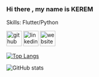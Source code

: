 ### Hi there , my name is KEREM

Skills: Flutter/Python



[<img src='https://cdn.jsdelivr.net/npm/simple-icons@3.0.1/icons/github.svg' alt='github' height='40'>](https://github.com/KEREM-BAS)  [<img src='https://cdn.jsdelivr.net/npm/simple-icons@3.0.1/icons/linkedin.svg' alt='linkedin' height='40'>](https://www.linkedin.com/in/kerem-bas/)  [<img 
src='https://cdn.jsdelivr.net/npm/simple-icons@3.0.1/icons/icloud.svg' alt='website' height='40'>](mailto:kerembas2000@gmail.com) 

[![Top Langs](https://github-readme-stats.vercel.app/api/top-langs/?username=KEREM-BAS)](https://github.com/anuraghazra/github-readme-stats)

![GitHub stats](https://github-readme-stats.vercel.app/api?username=KEREM-BAS&show_icons=true)  

